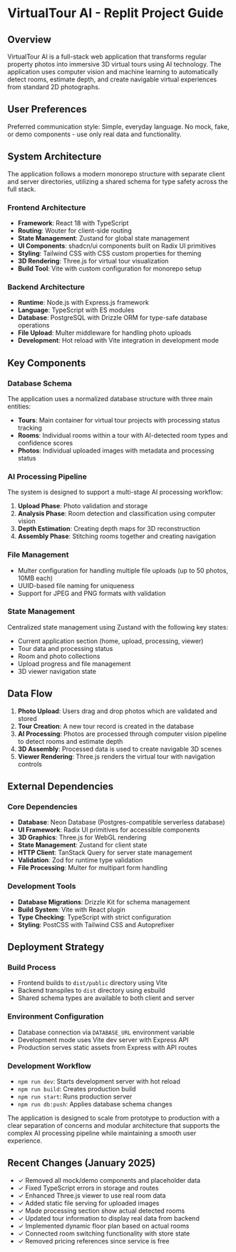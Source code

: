 # VirtualTour AI - Replit Project Guide

## Overview

VirtualTour AI is a full-stack web application that transforms regular property photos into immersive 3D virtual tours using AI technology. The application uses computer vision and machine learning to automatically detect rooms, estimate depth, and create navigable virtual experiences from standard 2D photographs.

## User Preferences

Preferred communication style: Simple, everyday language.
No mock, fake, or demo components - use only real data and functionality.

## System Architecture

The application follows a modern monorepo structure with separate client and server directories, utilizing a shared schema for type safety across the full stack.

### Frontend Architecture
- **Framework**: React 18 with TypeScript
- **Routing**: Wouter for client-side routing
- **State Management**: Zustand for global state management
- **UI Components**: shadcn/ui components built on Radix UI primitives
- **Styling**: Tailwind CSS with CSS custom properties for theming
- **3D Rendering**: Three.js for virtual tour visualization
- **Build Tool**: Vite with custom configuration for monorepo setup

### Backend Architecture
- **Runtime**: Node.js with Express.js framework
- **Language**: TypeScript with ES modules
- **Database**: PostgreSQL with Drizzle ORM for type-safe database operations
- **File Upload**: Multer middleware for handling photo uploads
- **Development**: Hot reload with Vite integration in development mode

## Key Components

### Database Schema
The application uses a normalized database structure with three main entities:
- **Tours**: Main container for virtual tour projects with processing status tracking
- **Rooms**: Individual rooms within a tour with AI-detected room types and confidence scores
- **Photos**: Individual uploaded images with metadata and processing status

### AI Processing Pipeline
The system is designed to support a multi-stage AI processing workflow:
1. **Upload Phase**: Photo validation and storage
2. **Analysis Phase**: Room detection and classification using computer vision
3. **Depth Estimation**: Creating depth maps for 3D reconstruction
4. **Assembly Phase**: Stitching rooms together and creating navigation

### File Management
- Multer configuration for handling multiple file uploads (up to 50 photos, 10MB each)
- UUID-based file naming for uniqueness
- Support for JPEG and PNG formats with validation

### State Management
Centralized state management using Zustand with the following key states:
- Current application section (home, upload, processing, viewer)
- Tour data and processing status
- Room and photo collections
- Upload progress and file management
- 3D viewer navigation state

## Data Flow

1. **Photo Upload**: Users drag and drop photos which are validated and stored
2. **Tour Creation**: A new tour record is created in the database
3. **AI Processing**: Photos are processed through computer vision pipeline to detect rooms and estimate depth
4. **3D Assembly**: Processed data is used to create navigable 3D scenes
5. **Viewer Rendering**: Three.js renders the virtual tour with navigation controls

## External Dependencies

### Core Dependencies
- **Database**: Neon Database (Postgres-compatible serverless database)
- **UI Framework**: Radix UI primitives for accessible components
- **3D Graphics**: Three.js for WebGL rendering
- **State Management**: Zustand for client state
- **HTTP Client**: TanStack Query for server state management
- **Validation**: Zod for runtime type validation
- **File Processing**: Multer for multipart form handling

### Development Tools
- **Database Migrations**: Drizzle Kit for schema management
- **Build System**: Vite with React plugin
- **Type Checking**: TypeScript with strict configuration
- **Styling**: PostCSS with Tailwind CSS and Autoprefixer

## Deployment Strategy

### Build Process
- Frontend builds to `dist/public` directory using Vite
- Backend transpiles to `dist` directory using esbuild
- Shared schema types are available to both client and server

### Environment Configuration
- Database connection via `DATABASE_URL` environment variable
- Development mode uses Vite dev server with Express API
- Production serves static assets from Express with API routes

### Development Workflow
- `npm run dev`: Starts development server with hot reload
- `npm run build`: Creates production build
- `npm run start`: Runs production server
- `npm run db:push`: Applies database schema changes

The application is designed to scale from prototype to production with a clear separation of concerns and modular architecture that supports the complex AI processing pipeline while maintaining a smooth user experience.

## Recent Changes (January 2025)

- ✓ Removed all mock/demo components and placeholder data
- ✓ Fixed TypeScript errors in storage and routes
- ✓ Enhanced Three.js viewer to use real room data
- ✓ Added static file serving for uploaded images
- ✓ Made processing section show actual detected rooms
- ✓ Updated tour information to display real data from backend
- ✓ Implemented dynamic floor plan based on actual rooms
- ✓ Connected room switching functionality with store state
- ✓ Removed pricing references since service is free